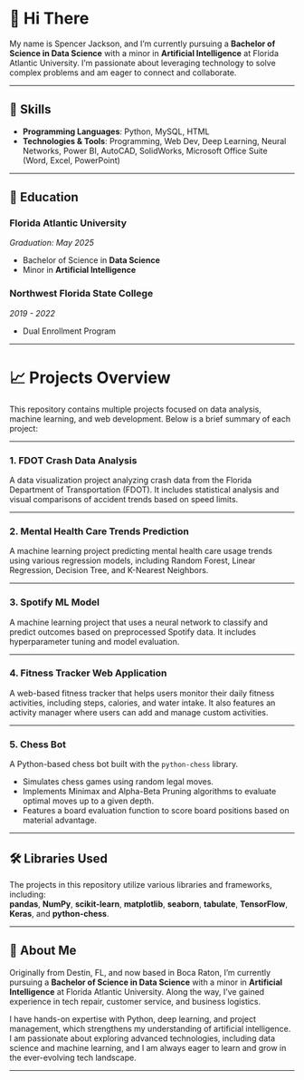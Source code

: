 # 👋 Hi There  

My name is Spencer Jackson, and I’m currently pursuing a **Bachelor of Science in Data Science** with a minor in **Artificial Intelligence** at Florida Atlantic University. I’m passionate about leveraging technology to solve complex problems and am eager to connect and collaborate.

---

## 🔧 Skills  

- **Programming Languages**: Python, MySQL, HTML  
- **Technologies & Tools**: Programming, Web Dev, Deep Learning, Neural Networks, Power BI, AutoCAD, SolidWorks, Microsoft Office Suite (Word, Excel, PowerPoint)  

---

## 🏫 Education  

### **Florida Atlantic University**  
*Graduation: May 2025*  
- Bachelor of Science in **Data Science**  
- Minor in **Artificial Intelligence**  

### **Northwest Florida State College**  
*2019 - 2022*  
- Dual Enrollment Program  

---

# 📈 Projects Overview  

This repository contains multiple projects focused on data analysis, machine learning, and web development. Below is a brief summary of each project:

---

### 1. **FDOT Crash Data Analysis**  
   A data visualization project analyzing crash data from the Florida Department of Transportation (FDOT). It includes statistical analysis and visual comparisons of accident trends based on speed limits.

---

### 2. **Mental Health Care Trends Prediction**  
   A machine learning project predicting mental health care usage trends using various regression models, including Random Forest, Linear Regression, Decision Tree, and K-Nearest Neighbors.

---

### 3. **Spotify ML Model**  
   A machine learning project that uses a neural network to classify and predict outcomes based on preprocessed Spotify data. It includes hyperparameter tuning and model evaluation.

---

### 4. **Fitness Tracker Web Application**  
   A web-based fitness tracker that helps users monitor their daily fitness activities, including steps, calories, and water intake. It also features an activity manager where users can add and manage custom activities.

---

### 5. **Chess Bot**  
   A Python-based chess bot built with the `python-chess` library.  
   - Simulates chess games using random legal moves.  
   - Implements Minimax and Alpha-Beta Pruning algorithms to evaluate optimal moves up to a given depth.  
   - Features a board evaluation function to score board positions based on material advantage.  

---

## 🛠️ Libraries Used  

The projects in this repository utilize various libraries and frameworks, including:  
**pandas**, **NumPy**, **scikit-learn**, **matplotlib**, **seaborn**, **tabulate**, **TensorFlow**, **Keras**, and **python-chess**.

---

## 📖 About Me  

Originally from Destin, FL, and now based in Boca Raton, I’m currently pursuing a **Bachelor of Science in Data Science** with a minor in **Artificial Intelligence** at Florida Atlantic University. Along the way, I’ve gained experience in tech repair, customer service, and business logistics.  

I have hands-on expertise with Python, deep learning, and project management, which strengthens my understanding of artificial intelligence. I am passionate about exploring advanced technologies, including data science and machine learning, and I am always eager to learn and grow in the ever-evolving tech landscape.

---
